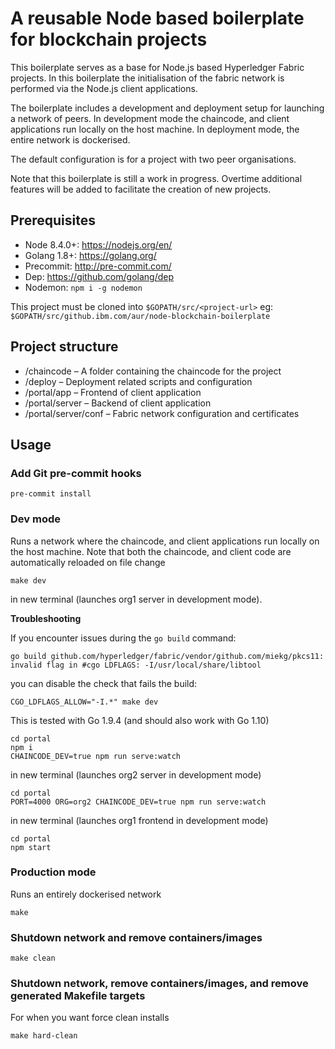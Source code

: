 # A reusable Node based boilerplate for blockchain projects
This boilerplate serves as a base for <span>Node.js</span> based Hyperledger Fabric projects.
In this boilerplate the initialisation of the fabric network is performed via the <span>Node.js</span> client applications.

The boilerplate includes a development and deployment setup for launching a network of peers.
In development mode the chaincode, and client applications run locally on the host machine.
In deployment mode, the entire network is dockerised.

The default configuration is for a project with two peer organisations.

Note that this boilerplate is still a work in progress. Overtime additional features will be added to facilitate the creation of new projects.

## Prerequisites
* Node 8.4.0+: https://nodejs.org/en/
* Golang 1.8+: https://golang.org/
* Precommit: http://pre-commit.com/
* Dep: https://github.com/golang/dep
* Nodemon: `npm i -g nodemon`

This project must be cloned into `$GOPATH/src/<project-url>` eg: `$GOPATH/src/github.ibm.com/aur/node-blockchain-boilerplate`

## Project structure
* /chaincode – A folder containing the chaincode for the project
* /deploy – Deployment related scripts and configuration
* /portal/app – Frontend of client application
* /portal/server – Backend of client application
* /portal/server/conf – Fabric network configuration and certificates

## Usage

### Add Git pre-commit hooks
```
pre-commit install
```

### Dev mode
Runs a network where the chaincode, and client applications run locally on the host machine.
Note that both the chaincode, and client code are automatically reloaded on file change
```
make dev
```

in new terminal (launches org1 server in development mode).

**Troubleshooting**

If you encounter issues during the `go build` command: 

```
go build github.com/hyperledger/fabric/vendor/github.com/miekg/pkcs11: invalid flag in #cgo LDFLAGS: -I/usr/local/share/libtool
``` 
you can disable the check that fails the build:
```
CGO_LDFLAGS_ALLOW="-I.*" make dev
```
This is tested with Go 1.9.4 (and should also work with Go 1.10)

```
cd portal
npm i
CHAINCODE_DEV=true npm run serve:watch
```
in new terminal (launches org2 server in development mode)
```
cd portal
PORT=4000 ORG=org2 CHAINCODE_DEV=true npm run serve:watch
```

in new terminal (launches org1 frontend in development mode)
```
cd portal
npm start
```

### Production mode
Runs an entirely dockerised network
```
make
```

### Shutdown network and remove containers/images
```
make clean
```

### Shutdown network, remove containers/images, and remove generated Makefile targets
For when you want force clean installs
```
make hard-clean
```

